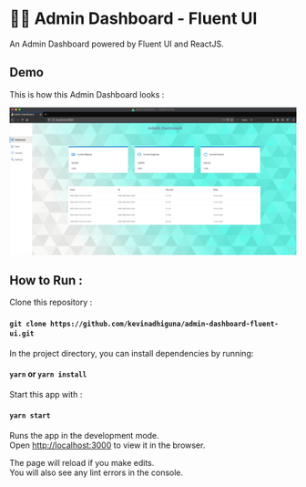 # 👨‍💻 Admin Dashboard - Fluent UI

An Admin Dashboard powered by Fluent UI and ReactJS.

## Demo

This is how this Admin Dashboard looks :<br>

<img src="https://raw.githubusercontent.com/kevinadhiguna/admin-dashboard-fluent-ui/master/demo/full.png" />

## How to Run :

Clone this repository :

#### `git clone https://github.com/kevinadhiguna/admin-dashboard-fluent-ui.git`

In the project directory, you can install dependencies by running:

#### `yarn` or `yarn install`

Start this app with :

#### `yarn start`

Runs the app in the development mode.\
Open [http://localhost:3000](http://localhost:3000) to view it in the browser.

The page will reload if you make edits.\
You will also see any lint errors in the console.
